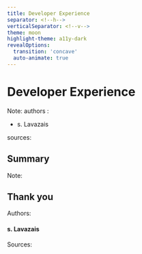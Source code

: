 ```yaml
---
title: Developer Experience
separator: <!--h-->
verticalSeparator: <!--v-->
theme: moon
highlight-theme: a11y-dark
revealOptions:
  transition: 'concave'
  auto-animate: true
---
```


# Developer Experience

Note: authors : 
 - s. Lavazais

sources:

<!--h-->

## Summary

Note:
 
<!--v-->


<!--h-->

## Thank you

Authors: 
#### s. Lavazais

Sources:
